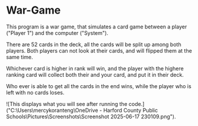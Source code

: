 # War-Game
This program is a war game, that simulates a card game between a player ("Player 1") and the computer ("System").

There are 52 cards in the deck, all the cards will be split up among both players. Both players can not look at their cards, and will flipped them at the same time.

Whichever card is higher in rank will win, and the player with the highere ranking card will collect both their and your card, and put it in their deck.

Who ever is able to get all the cards in the end wins, while the player who is left with no cards loses.

![This displays what you will see after running the code.]("C:\Users\mercykoranteng\OneDrive - Harford County Public Schools\Pictures\Screenshots\Screenshot 2025-06-17 230109.png").

